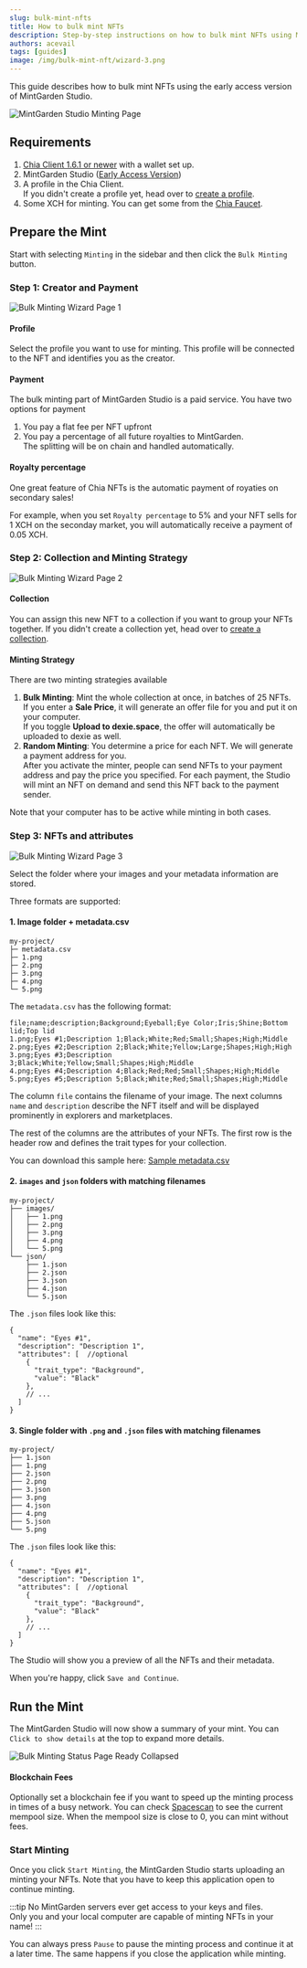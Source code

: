 ```yaml
---
slug: bulk-mint-nfts
title: How to bulk mint NFTs
description: Step-by-step instructions on how to bulk mint NFTs using MintGarden Studio.
authors: acevail
tags: [guides]
image: /img/bulk-mint-nft/wizard-3.png
---
```


This guide describes how to bulk mint NFTs using the early access version
of MintGarden Studio.

![MintGarden Studio Minting Page](/img/bulk-mint-nft/wizard-3.png)

<!--truncate-->

## Requirements

1. [Chia Client 1.6.1 or newer](https://www.chia.net/downloads/) with a wallet set up.
2. MintGarden Studio ([Early Access Version](https://mintgarden.io/mint))
3. A profile in the Chia Client. <br/> If you didn't create a profile yet, head over
   to [create a profile](/mintgarden-studio/create-a-profile).
4. Some XCH for minting. You can get some from the [Chia Faucet](https://faucet.chia.net/).

## Prepare the Mint

Start with selecting `Minting` in the sidebar and then click the `Bulk Minting` button.

### Step 1: Creator and Payment

![Bulk Minting Wizard Page 1](/img/bulk-mint-nft/wizard-1.png)

#### Profile

Select the profile you want to use for minting. This profile will be connected to the NFT and identifies you as the
creator.

#### Payment

The bulk minting part of MintGarden Studio is a paid service. You have two options for payment

1. You pay a flat fee per NFT upfront
2. You pay a percentage of all future royalties to MintGarden.  
   The splitting will be on chain and handled automatically.

#### Royalty percentage

One great feature of Chia NFTs is the automatic payment of royaties on secondary sales!

For example, when you set `Royalty percentage` to 5% and your NFT sells for 1 XCH on the seconday market, you will
automatically receive a payment of 0.05 XCH.

### Step 2: Collection and Minting Strategy

![Bulk Minting Wizard Page 2](/img/bulk-mint-nft/wizard-2-bulk.png)

#### Collection

You can assign this new NFT to a collection if you want to group your NFTs together.
If you didn't create a collection yet, head over to [create a collection](/mintgarden-studio/create-a-collection).

#### Minting Strategy

There are two minting strategies available

1. **Bulk Minting**: Mint the whole collection at once, in batches of 25 NFTs.   
   If you enter a **Sale Price**, it will generate an offer file for you and put it on your computer.  
   If you toggle **Upload to dexie.space**, the offer will automatically be uploaded to dexie as well.
2. **Random Minting**: You determine a price for each NFT. We will generate a payment address for you.   
   After you activate the minter, people can send NFTs to your payment address and pay the price you specified.
   For each payment, the Studio will mint an NFT on demand and send this NFT back to the payment sender.

Note that your computer has to be active while minting in both cases.

### Step 3: NFTs and attributes

![Bulk Minting Wizard Page 3](/img/bulk-mint-nft/wizard-3.png)

Select the folder where your images and your metadata information are stored.

Three formats are supported:

#### 1. Image folder + metadata.csv

```
my-project/
├─ metadata.csv
├─ 1.png
├─ 2.png
├─ 3.png
├─ 4.png
└─ 5.png
```

The `metadata.csv` has the following format:

```csv
file;name;description;Background;Eyeball;Eye Color;Iris;Shine;Bottom lid;Top lid
1.png;Eyes #1;Description 1;Black;White;Red;Small;Shapes;High;Middle
2.png;Eyes #2;Description 2;Black;White;Yellow;Large;Shapes;High;High
3.png;Eyes #3;Description 3;Black;White;Yellow;Small;Shapes;High;Middle
4.png;Eyes #4;Description 4;Black;Red;Red;Small;Shapes;High;Middle
5.png;Eyes #5;Description 5;Black;White;Red;Small;Shapes;High;Middle
```

The column `file` contains the filename of your image. The next columns `name` and `description` describe the NFT itself
and will be displayed prominently in explorers and marketplaces.

The rest of the columns are the attributes of your NFTs. The first row is the header row and defines the trait types for
your collection.

You can download this sample here: <a target="_blank" href='/assets/metadata.csv'>Sample metadata.csv</a>

#### 2. `images` and `json` folders with matching filenames

```
my-project/
├── images/
│   ├── 1.png
│   ├── 2.png
│   ├── 3.png
│   ├── 4.png
│   └── 5.png
└── json/
    ├── 1.json
    ├── 2.json
    ├── 3.json
    ├── 4.json
    └── 5.json
```

The `.json` files look like this:

```json5
{
  "name": "Eyes #1",
  "description": "Description 1",
  "attributes": [  //optional
    {
      "trait_type": "Background",
      "value": "Black"
    },
    // ...
  ]
}
```

#### 3. Single folder with `.png` and `.json` files with matching filenames


```
my-project/
├── 1.json
├── 1.png
├── 2.json
├── 2.png
├── 3.json
├── 3.png
├── 4.json
├── 4.png
├── 5.json
└── 5.png
```

The `.json` files look like this:

```json5
{
  "name": "Eyes #1",
  "description": "Description 1",
  "attributes": [  //optional
    {
      "trait_type": "Background",
      "value": "Black"
    },
    // ...
  ]
}
```

The Studio will show you a preview of all the NFTs and their metadata.

When you're happy, click `Save and Continue`.

## Run the Mint

The MintGarden Studio will now show a summary of your mint. You can `Click to show details` at the top to expand more
details.

![Bulk Minting Status Page Ready Collapsed](/img/bulk-mint-nft/mint-status-ready-collapsed.png)

#### Blockchain Fees

Optionally set a blockchain fee if you want to speed up the minting process in times of a busy network.
You can check [Spacescan](https://www.spacescan.io/xch/insight/mempool-size) to see the current mempool size.
When the mempool size is close to 0, you can mint without fees.

### Start Minting

Once you click `Start Minting`, the MintGarden Studio starts uploading an minting your NFTs. Note that you have to keep
this application open to continue minting.

:::tip
No MintGarden servers ever get access to your keys and files.  
Only you and your local computer are capable of minting NFTs in your name!
:::

You can always press `Pause` to pause the minting process and continue it at a later time.
The same happens if you close the application while minting.